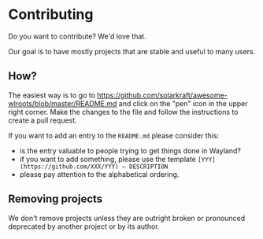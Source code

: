# Contributing

Do you want to contribute? We'd love that.

Our goal is to have mostly projects that are stable and useful to many users.

## How?

The easiest way is to go to https://github.com/solarkraft/awesome-wlroots/blob/master/README.md and click on the "pen" icon in the upper right corner. Make the changes to the file and follow the instructions to create a pull request.

If you want to add an entry to the `README.md` please consider this:

- is the entry valuable to people trying to get things done in Wayland?
- if you want to add something, please use the template `[YYY](https://github.com/XXX/YYY) — DESCRIPTION`
- please pay attention to the alphabetical ordering.


## Removing projects

We don't remove projects unless they are outright broken or pronounced deprecated by another project or by its author.
